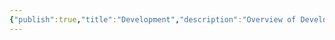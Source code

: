 ```yaml
---
{"publish":true,"title":"Development","description":"Overview of Development Essays Tag.","created":"2025-03-23T00:49:04.311+01:00","modified":"2025-03-12T02:34:05.644+01:00","cssclasses":"mado-heading"}
---
```


